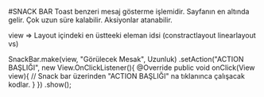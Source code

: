 #SNACK BAR
Toast benzeri mesaj gösterme işlemidir.
Sayfanın en altında gelir.
Çok uzun süre kalabilir.
Aksiyonlar atanabilir.

view => Layout içindeki en üstteeki eleman idsi (constractlayout linearlayout vs)

SnackBar.make(view, "Görülecek Mesak", Uzunluk)
        .setAction("ACTION BAŞLIĞI", new View.OnClickListener(){
                @Override
                public void onClick(View view){
                    // Snack bar üzerinden "ACTION BAŞLIĞI" na tıklanınca çalışacak kodlar.
                }
            })
        .show();
